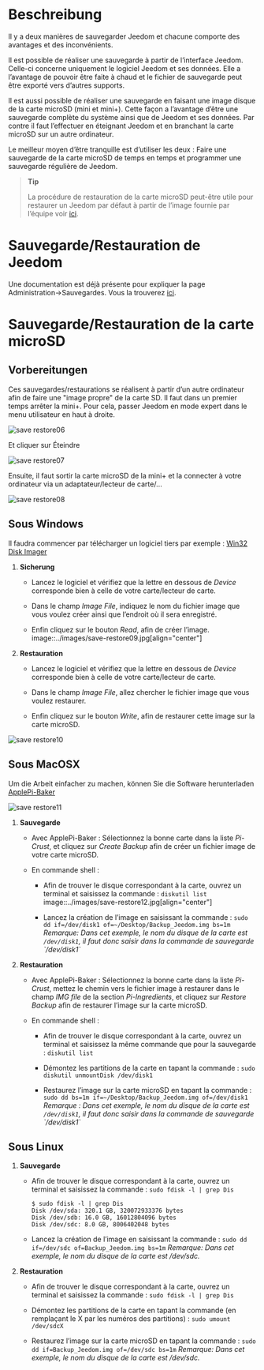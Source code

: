 Beschreibung 
===========

Il y a deux manières de sauvegarder Jeedom et chacune comporte des
avantages et des inconvénients.

Il est possible de réaliser une sauvegarde à partir de l’interface
Jeedom. Celle-ci concerne uniquement le logiciel Jeedom et ses données.
Elle a l’avantage de pouvoir être faite à chaud et le fichier de
sauvegarde peut être exporté vers d’autres supports.

Il est aussi possible de réaliser une sauvegarde en faisant une image
disque de la carte microSD (mini et mini+). Cette façon a l’avantage
d’être une sauvegarde complète du système ainsi que de Jeedom et ses
données. Par contre il faut l’effectuer en éteignant Jeedom et en
branchant la carte microSD sur un autre ordinateur.

Le meilleur moyen d’être tranquille est d’utiliser les deux : Faire une
sauvegarde de la carte microSD de temps en temps et programmer une
sauvegarde régulière de Jeedom.

> **Tip**
>
> La procédure de restauration de la carte microSD peut-être utile pour
> restaurer un Jeedom par défaut à partir de l’image fournie par
> l’équipe voir
> [ici](https://www.jeedom.fr/doc/documentation/installation/fr_FR/doc-installation.html).

Sauvegarde/Restauration de Jeedom 
=================================

Une documentation est déjà présente pour expliquer la page
Administration→Sauvegardes. Vous la trouverez
[ici](https://jeedom.github.io/core/fr_FR/backup).

Sauvegarde/Restauration de la carte microSD 
===========================================

Vorbereitungen 
-----------

Ces sauvegardes/restaurations se réalisent à partir d’un autre
ordinateur afin de faire une "image propre" de la carte SD. Il faut dans
un premier temps arrêter la mini+. Pour cela, passer Jeedom en mode
expert dans le menu utilisateur en haut à droite.

![save restore06](../images/save-restore06.jpg)

Et cliquer sur Éteindre

![save restore07](../images/save-restore07.jpg)

Ensuite, il faut sortir la carte microSD de la mini+ et la connecter à
votre ordinateur via un adaptateur/lecteur de carte/…​

![save restore08](../images/save-restore08.jpg)

Sous Windows 
------------

Il faudra commencer par télécharger un logiciel tiers par exemple :
[Win32 Disk Imager](http://sourceforge.net/projects/win32diskimager/)

1.  **Sicherung**

    -   Lancez le logiciel et vérifiez que la lettre en dessous de
        *Device* corresponde bien à celle de votre carte/lecteur
        de carte.

    -   Dans le champ *Image File*, indiquez le nom du fichier image que
        vous voulez créer ainsi que l’endroit où il sera enregistré.

    -   Enfin cliquez sur le bouton *Read*, afin de créer l’image.
        image::../images/save-restore09.jpg\[align="center"\]

2.  **Restauration**

    -   Lancez le logiciel et vérifiez que la lettre en dessous de
        *Device* corresponde bien à celle de votre carte/lecteur
        de carte.

    -   Dans le champ *Image File*, allez chercher le fichier image que
        vous voulez restaurer.

    -   Enfin cliquez sur le bouton *Write*, afin de restaurer cette
        image sur la carte microSD.

![save restore10](../images/save-restore10.jpg)

Sous MacOSX 
-----------

Um die Arbeit einfacher zu machen, können Sie die Software herunterladen
[ApplePi-Baker](http://www.tweaking4all.com/hardware/raspberry-pi/macosx-apple-pi-baker/)

![save restore11](../images/save-restore11.jpg)

1.  **Sauvegarde**

    -   Avec ApplePi-Baker : Sélectionnez la bonne carte dans la liste
        *Pi-Crust*, et cliquez sur *Create Backup* afin de créer un
        fichier image de votre carte microSD.

    -   En commande shell :

        -   Afin de trouver le disque correspondant à la carte, ouvrez
            un terminal et saisissez la commande : `diskutil list`
            image::../images/save-restore12.jpg\[align="center"\]

        -   Lancez la création de l’image en saisissant la commande :
            `sudo dd if=/dev/disk1 of=~/Desktop/Backup_Jeedom.img bs=1m`
            *Remarque: Dans cet exemple, le nom du disque de la carte
            est `/dev/disk1`, il faut donc saisir dans la commande de
            sauvegarde \`/dev/disk1\`*

2.  **Restauration**

    -   Avec ApplePi-Baker : Sélectionnez la bonne carte dans la liste
        *Pi-Crust*, mettez le chemin vers le fichier image à restaurer
        dans le champ *IMG file* de la section *Pi-Ingredients*, et
        cliquez sur *Restore Backup* afin de restaurer l’image sur la
        carte microSD.

    -   En commande shell :

        -   Afin de trouver le disque correspondant à la carte, ouvrez
            un terminal et saisissez la même commande que pour la
            sauvegarde : `diskutil list`

        -   Démontez les partitions de la carte en tapant la commande :
            `sudo diskutil unmountDisk /dev/disk1`

        -   Restaurez l’image sur la carte microSD en tapant la commande
            :
            `sudo dd bs=1m if=~/Desktop/Backup_Jeedom.img of=/dev/disk1`
            *Remarque : Dans cet exemple, le nom du disque de la carte
            est `/dev/disk1`, il faut donc saisir dans la commande de
            sauvegarde \`/dev/disk1\`*

Sous Linux 
----------

1.  **Sauvegarde**

    -   Afin de trouver le disque correspondant à la carte, ouvrez un
        terminal et saisissez la commande : `sudo fdisk -l | grep Dis`

        ``` {.bash}
        $ sudo fdisk -l | grep Dis
        Disk /dev/sda: 320.1 GB, 320072933376 bytes
        Disk /dev/sdb: 16.0 GB, 16012804096 bytes
        Disk /dev/sdc: 8.0 GB, 8006402048 bytes
        ```

    -   Lancez la création de l’image en saisissant la commande :
        `sudo dd if=/dev/sdc of=Backup_Jeedom.img bs=1m` *Remarque: Dans
        cet exemple, le nom du disque de la carte est /dev/sdc.*

2.  **Restauration**

    -   Afin de trouver le disque correspondant à la carte, ouvrez un
        terminal et saisissez la commande : `sudo fdisk -l | grep Dis`

    -   Démontez les partitions de la carte en tapant la commande (en
        remplaçant le X par les numéros des partitions) :
        `sudo umount /dev/sdcX`

    -   Restaurez l’image sur la carte microSD en tapant la commande :
        `sudo dd if=Backup_Jeedom.img of=/dev/sdc bs=1m` *Remarque: Dans
        cet exemple, le nom du disque de la carte est /dev/sdc.*


